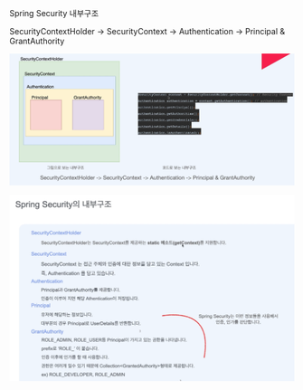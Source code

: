 Spring Security 내부구조

SecurityContextHolder -> SecurityContext -> Authentication -> Principal & GrantAuthority

![img.png](z_img/img.png)

![img.png](z_img/img2.png)
